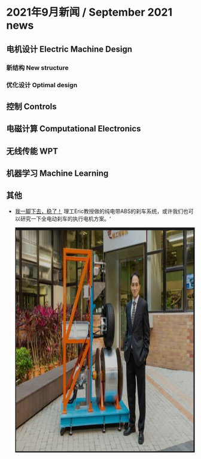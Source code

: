 # 2021年9月新闻 / September 2021 news

## 电机设计 Electric Machine Design

### 新结构 New structure

### 优化设计 Optimal design

## 控制 Controls

## 电磁计算 Computational Electronics

## 无线传能 WPT

## 机器学习 Machine Learning


## 其他

- [我一脚下去，稳了！](https://mp.weixin.qq.com/s/IZC27pQKQYUUCkSR5YU4yQ) 理工Eric教授做的纯电带ABS的刹车系统，或许我们也可以研究一下全电动刹车的执行电机方案。‘

  <img alt="pic" height="600" src="img.png" width="600"/>